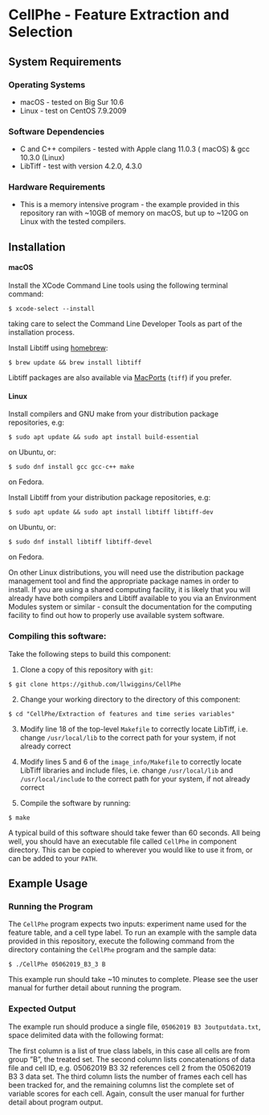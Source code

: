 # CellPhe - Feature Extraction and Selection 

## System Requirements

### Operating Systems
* macOS - tested on Big Sur 10.6
* Linux - test on CentOS 7.9.2009

### Software Dependencies
* C and C++ compilers - tested with Apple clang 11.0.3 ( macOS) & gcc 10.3.0 (Linux)
* LibTiff - test with version 4.2.0, 4.3.0

### Hardware Requirements
* This is a memory intensive program - the example provided in this repository ran with ~10GB of memory on macOS, but up to ~120G on Linux with the tested compilers.

## Installation

#### macOS
Install the XCode Command Line tools using the following terminal command:

```
$ xcode-select --install
```
taking care to select the Command Line Developer Tools as part of the installation process.

Install Libtiff using [homebrew](https://brew.sh/):

```
$ brew update && brew install libtiff
```

Libtiff packages are also available via [MacPorts](https://www.macports.org/) (`tiff`) if you prefer.

#### Linux
Install compilers and GNU make from your distribution package repositories, e.g:

```
$ sudo apt update && sudo apt install build-essential
```

on Ubuntu, or:

```
$ sudo dnf install gcc gcc-c++ make
```

on Fedora.

Install Libtiff from your distribution package repositories, e.g:

```
$ sudo apt update && sudo apt install libtiff libtiff-dev
```

on Ubuntu, or:

```
$ sudo dnf install libtiff libtiff-devel
```

on Fedora.

On other Linux distributions, you will need use the distribution package management tool and find the appropriate package names in order to install. If you are using a shared computing facility, it is likely that you will already have both compilers and Libtiff available to you via an Environment Modules system or similar - consult the documentation for the computing facility to find out how to properly use available system software.

### Compiling this software:
Take the following steps to build this component: 

1. Clone a copy of this repository with `git`:

```
$ git clone https://github.com/llwiggins/CellPhe
```

2. Change your working directory to the directory of this component:

```
$ cd "CellPhe/Extraction of features and time series variables"
```

3. Modify line 18 of the top-level `Makefile` to correctly locate LibTiff, i.e. change `/usr/local/lib` to the correct path for your system, if not already correct

4. Modify lines 5 and 6 of the `image_info/Makefile` to correctly locate LibTiff libraries and include files, i.e. change `/usr/local/lib` and `/usr/local/include` to the correct path for your system, if not already correct

5. Compile the software by running:

```
$ make
```

A typical build of this software should take fewer than 60 seconds. All being well, you should have an executable file called `CellPhe` in component directory. This can be copied to wherever you would like to use it from, or can be added to your `PATH`.

## Example Usage

### Running the Program

The `CellPhe` program expects two inputs: experiment name used for the feature table, and a cell type label. To run an example with the sample data provided in this repository, execute the following command from the directory containing the `CellPhe` program and the sample data:

```
$ ./CellPhe 05062019_B3_3 B
```

This example run should take ~10 minutes to complete. Please see the user manual for further detail about running the program.

### Expected Output

The example run should produce a single file, `05062019 B3 3outputdata.txt`, space delimited data with the following format:

The first column is a list of true class labels, in this case all cells are from group ”B”, the treated set. The second column lists concatenations of data file and cell ID, e.g. 05062019 B3 32 references cell 2 from the 05062019 B3 3 data set. The third column lists the number of frames each cell has been tracked for, and the remaining columns list the complete set of variable scores for each cell. Again, consult the user manual for further detail about program output.
